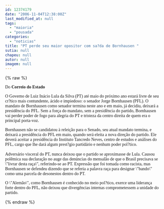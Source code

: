 ```yaml
---
id: 12374179
date: "2006-11-04T12:38:00Z"
last_modified_at: null
tags:
  - "maioria"
  - "pousada"
categories:
  - "noticias"
title: "PT perde seu maior opositor com sa?da de Bornhausen "
sutia: null
chapeu: null
autor: null
imagem: null
---
```

{% raw %}
<p><P><FONT face=Verdana>Do <STRONG>Correio do Estado</STRONG></FONT></P></p>
<p><P><FONT face=Verdana>O Governo de Luiz Inácio Lula da Silva (PT) até maio do próximo ano estará livre de seu cr?tico mais contundente, ácido e impiedoso: o senador Jorge Bornhausen (PFL). O mandato de Bornhausen como senador termina neste ano e em maio, já decidiu, deixará a presidência do PFL. Sem a força do mandato, sem a presidência do partido, Bornhausen vai perder poder de fogo para alegria do PT e tristeza da centro direita de quem era o principal porta-voz. </FONT></P></p>
<p><P><FONT face=Verdana>Bornhausen não se candidatou à releição para o Senado, seu atual mandato termina, e deixará a presidência do PFL em maio, quando será eleita a nova direção do partido. Ele deverá aceitar a presidência do Instituto Tancredo Neves, centro de estudos e análises do PFL, cargo que lhe dará algum prest?gio partidário e nenhum poder pol?tico. <BR>&nbsp;<BR>Adversário visceral do PT, nunca deixou que o partido se aproximasse de Lula. Causou polêmica sua declaração no auge das denúncias do mensalão de que o Brasil precisava se \"livrar desta raça\", referindo-se ao PT. Expressão que foi tomada como racista, mas Bornhausen se defendeu dizendo que se referia a palavra raça para designar \"bando\" como uma parcela de desonestos dentro do PT. </FONT></P></p>
<p><P><FONT face=Verdana>O \"Alemão\", como Bornhausen é conhecido no meio pol?tico, exerce uma liderança forte dentro do PFL, não deixou que divergências internas comprometessem a unidade do partido. </FONT></P> </p>
{% endraw %}